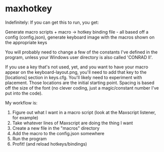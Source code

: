 # maxhotkey
Indefinitely: If you can get this to run, you get:

Generate macro scripts + macro -> hotkey binding file - all based off a config (config.json), generate keyboard image with the macros shown on the appropriate keys

You will probably need to change a few of the constants I've defined in the program, unless your Windows user directory is also called 'CONRAD II'.

If you use a key that's not used, yet, and you want to have your macro appear on the keyboard-layout.png, you'll need to add that key to the [locations] section in keys.cfg. You'll likely need to experiment with placement. Those locations are the initial starting point. Spacing is based off the size of the font (no clever coding, just a magic/constant number I've put into the code).

My workflow is:
1. Figure out what I want in a macro script (look at the Maxscript listener, for example)
2. Take whatever lines of Maxscript are doing the thing I want
3. Create a new file in the "macros" directory
4. Add the macro to the config.json somewhere
5. Run the program
6. Profit! (and reload hotkeys/bindings)
